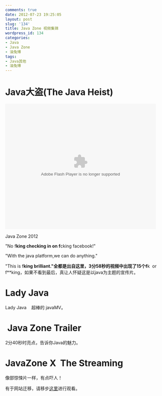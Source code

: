 ```yaml
---
comments: true
date: 2012-07-23 19:25:05
layout: post
slug: '134'
title: Java Zone 视频集锦
wordpress_id: 134
categories:
- Java
- Java Zone
- 油兔博
tags:
- Java其他
- 油兔博
---
```


# Java大盗(**The Java Heist**)


<embed src="http://player.youku.com/player.php/Type/Folder/Fid/17905217/Ob/1/sid/XNDMwODk5Nzk2/v.swf" quality="high" width="480" height="400" align="middle" allowScriptAccess="always" allowFullScreen="true" mode="transparent" type="application/x-shockwave-flash"></embed>

Java Zone 2012


"No f**king checking in on f**cking facebook!"

"With the java platform,we can do anything."

"This is f**king brilliant."全都是出自这里，3分58秒的视频中出现了15个f**k  or f**king，如果不看到最后，真让人怀疑这是以java为主题的宣传片。<!-- more -->


# Lady Java




Lady Java    超棒的 javaMV。


#  Java Zone Trailer




2分40秒时亮点，告诉你Java的魅力。


# JavaZone X  The Streaming



像部惊悚片一样，有点吓人！

有于网站迁移，请移步<a href="http://www.youku.com/playlist_show/id_17905217.html">这里</a>进行观看。
